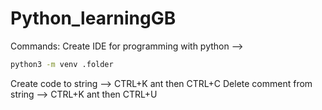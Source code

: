 # Python_learningGB
Commands:
Create IDE for programming with python -->
```Bash
python3 -m venv .folder
```
Create code to string --> CTRL+K ant then CTRL+C
Delete comment from string --> CTRL+K ant then CTRL+U